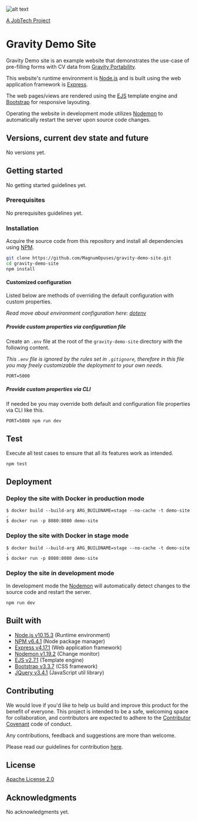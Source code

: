 ![alt text][logo]

[logo]: https://github.com/MagnumOpuses/project-meta/blob/master/img/jobtechdev_black.png "JobTech dev logo"
[A JobTech Project](https://www.jobtechdev.se)

# Gravity Demo Site

Gravity Demo site is an example website that demonstrates the use-case of pre-filling forms with CV data from [Gravity Portability](https://github.com/MagnumOpuses/gravity-portability).

This website's runtime environment is [Node.js](https://nodejs.org/) and is built using the web application framework is [Express](https://expressjs.com/).

The web pages/views are rendered using the [EJS](https://ejs.co/) template engine and [Bootstrap](http://getbootstrap.com) for responsive layouting.

Operating the website in development mode utilizes [Nodemon](https://nodemon.io/) to automatically restart the server upon source code changes.

## Versions, current dev state and future

No versions yet.

## Getting started

No getting started guidelines yet.

### Prerequisites

No prerequisites guidelines yet.

### Installation

Acquire the source code from this repository and install all dependencies using [NPM](https://www.npmjs.com/).

```bash
git clone https://github.com/MagnumOpuses/gravity-demo-site.git
cd gravity-demo-site
npm install
```

#### Customized configuration

Listed below are methods of overriding the default configuration with custom properties.

_Read move about environment configuration here: [dotenv](https://github.com/motdotla/dotenv)_

##### Provide custom properties via configuration file

Create an `.env` file at the root of the `gravity-demo-site` directory with the following content.

_This `.env` file is ignored by the rules set in `.gitignore`, therefore in this file you may freely customizable the deployment to your own needs._

```
PORT=5000
```

##### Provide custom properties via CLI

If needed be you may override both default and configuration file properties via CLI like this.

```
PORT=5080 npm run dev
```

## Test

Execute all test cases to ensure that all its features work as intended.

```
npm test
```

## Deployment

### Deploy the site with Docker in production mode

```
$ docker build --build-arg ARG_BUILDNAME=stage --no-cache -t demo-site .
$ docker run -p 8080:8080 demo-site
```

### Deploy the site with Docker in stage mode

```
$ docker build --build-arg ARG_BUILDNAME=stage --no-cache -t demo-site .
$ docker run -p 8080:8080 demo-site
```

### Deploy the site in development mode

In development mode the [Nodemon](https://nodemon.io/) will automatically detect changes to the source code and restart the server.

```
npm run dev
```

## Built with

  - [Node.js v10.15.3](https://nodejs.org/) (Runtime environment)
  - [NPM v6.4.1](https://www.npmjs.com/) (Node package manager)
  - [Express v4.17.1](https://expressjs.com/) (Web application framework)
  - [Nodemon v1.19.2](https://nodemon.io/) (Change monitor)
  - [EJS v2.7.1](https://ejs.co/) (Template engine)
  - [Bootstrap v3.3.7](http://getbootstrap.com) (CSS framework)
  - [JQuery v3.4.1](https://jquery.com/) (JavaScript util library)

## Contributing

We would love if you'd like to help us build and improve this product for the benefit of everyone. This project is intended to be a safe, welcoming space for collaboration, and contributors are expected to adhere to the [Contributor Covenant](http://contributor-covenant.org/) code of conduct.

Any contributions, feedback and suggestions are more than welcome.

Please read our guidelines for contribution [here](CONTRIBUTING_TEMPLATE.md).

## License

[Apache License 2.0](LICENSE.md)

## Acknowledgments

No acknowledgments yet.
